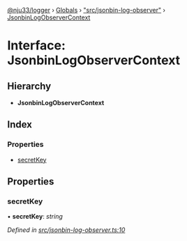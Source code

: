 [@nju33/logger](../README.md) › [Globals](../globals.md) › ["src/jsonbin-log-observer"](../modules/_src_jsonbin_log_observer_.md) › [JsonbinLogObserverContext](_src_jsonbin_log_observer_.jsonbinlogobservercontext.md)

# Interface: JsonbinLogObserverContext

## Hierarchy

* **JsonbinLogObserverContext**

## Index

### Properties

* [secretKey](_src_jsonbin_log_observer_.jsonbinlogobservercontext.md#secretkey)

## Properties

###  secretKey

• **secretKey**: *string*

*Defined in [src/jsonbin-log-observer.ts:10](https://github.com/nju33/logger/blob/2cda14a/src/jsonbin-log-observer.ts#L10)*
